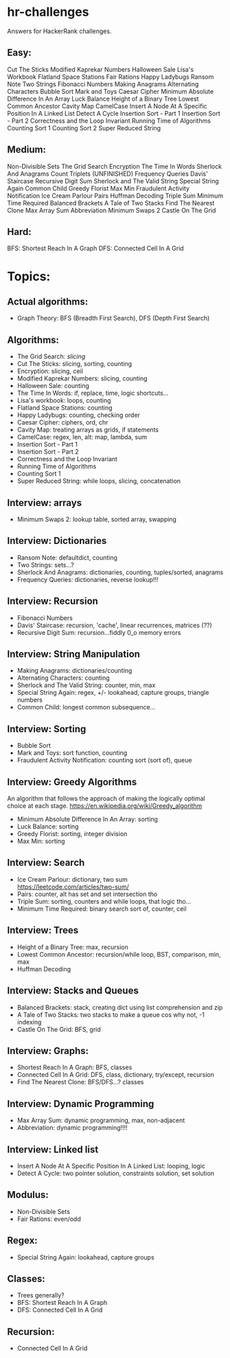 # hr-challenges
Answers for HackerRank challenges.

## Easy:
Cut The Sticks
Modified Kaprekar Numbers
Halloween Sale
Lisa's Workbook
Flatland Space Stations
Fair Rations
Happy Ladybugs
Ransom Note
Two Strings
Fibonacci Numbers
Making Anagrams
Alternating Characters
Bubble Sort
Mark and Toys
Caesar Cipher
Minimum Absolute Difference In An Array
Luck Balance
Height of a Binary Tree
Lowest Common Ancestor
Cavity Map
CamelCase
Insert A Node At A Specific Position In A Linked List
Detect A Cycle
Insertion Sort - Part 1
Insertion Sort - Part 2
Correctness and the Loop Invariant
Running Time of Algorithms
Counting Sort 1
Counting Sort 2
Super Reduced String

## Medium:
Non-Divisible Sets
The Grid Search
Encryption
The Time In Words
Sherlock And Anagrams
Count Triplets (UNFINISHED)
Frequency Queries
Davis' Staircase
Recursive Digit Sum
Sherlock and The Valid String
Special String Again
Common Child
Greedy Florist
Max Min
Fraudulent Activity Notification
Ice Cream Parlour
Pairs
Huffman Decoding
Triple Sum
Minimum Time Required
Balanced Brackets
A Tale of Two Stacks
Find The Nearest Clone
Max Array Sum
Abbreviation
Minimum Swaps 2
Castle On The Grid

## Hard:
BFS: Shortest Reach In A Graph
DFS: Connected Cell In A Grid

# Topics:
## Actual algorithms:
- Graph Theory: BFS (Breadth First Search), DFS (Depth First Search)

## Algorithms:
- The Grid Search: *slicing*
- Cut The Sticks: slicing, sorting, counting
- Encryption: slicing, ceil
- Modified Kaprekar Numbers: slicing, counting
- Halloween Sale: counting
- The Time In Words: if, replace, time, logic shortcuts...
- Lisa's workbook: loops, counting
- Flatland Space Stations: counting
- Happy Ladybugs: counting, checking order
- Caesar Cipher: ciphers, ord, chr
- Cavity Map: treating arrays as grids, if statements
- CamelCase: regex, len, alt: map, lambda, sum
- Insertion Sort - Part 1
- Insertion Sort - Part 2
- Correctness and the Loop Invariant
- Running Time of Algorithms
- Counting Sort 1
- Super Reduced String: while loops, slicing, concatenation

## Interview: arrays
- Minimum Swaps 2: lookup table, sorted array, swapping

## Interview: Dictionaries
- Ransom Note: defaultdict, counting
- Two Strings: sets...?
- Sherlock And Anagrams: dictionaries, counting, tuples/sorted, anagrams
- Frequency Queries: dictionaries, reverse lookup!!!

## Interview: Recursion
- Fibonacci Numbers
- Davis' Staircase: recursion, 'cache', linear recurrences, matrices (??)
- Recursive Digit Sum: recursion...fiddly 0_o memory errors

## Interview: String Manipulation
- Making Anagrams: dictionaries/counting
- Alternating Characters: counting
- Sherlock and The Valid String: counter, min, max
- Special String Again: regex, +/- lookahead, capture groups, triangle numbers
- Common Child: longest common subsequence...

## Interview: Sorting
- Bubble Sort
- Mark and Toys: sort function, counting
- Fraudulent Activity Notification: counting sort (sort of), queue


## Interview: Greedy Algorithms
An algorithm that follows the approach of making the logically optimal choice
at each stage. https://en.wikipedia.org/wiki/Greedy_algorithm
- Minimum Absolute Difference In An Array: sorting
- Luck Balance: sorting
- Greedy Florist: sorting, integer division
- Max Min: sorting

## Interview: Search
- Ice Cream Parlour: dictionary, two sum https://leetcode.com/articles/two-sum/
- Pairs: counter, alt has set and set intersection tho
- Triple Sum: sorting, counters and while loops, that logic tho...
- Minimum Time Required: binary search sort of, counter, ceil

## Interview: Trees
- Height of a Binary Tree: max, recursion
- Lowest Common Ancestor: recursion/while loop, BST, comparison, min, max
- Huffman Decoding

## Interview: Stacks and Queues
- Balanced Brackets: stack, creating dict using list comprehension and zip
- A Tale of Two Stacks: two stacks to make a queue cos why not, -1 indexing
- Castle On The Grid: BFS, grid

## Interview: Graphs:
- Shortest Reach In A Graph: BFS, classes
- Connected Cell In A Grid: DFS, class, dictionary, try/except, recursion
- Find The Nearest Clone: BFS/DFS...? classes

## Interview: Dynamic Programming
- Max Array Sum: dynamic programming, max, non-adjacent
- Abbreviation: dynamic programming!!!!

## Interview: Linked list
- Insert A Node At A Specific Position In A Linked List: looping, logic
- Detect A Cycle: two pointer solution, constraints solution, set solution

## Modulus:
- Non-Divisible Sets
- Fair Rations: even/odd

## Regex:
- Special String Again: lookahead, capture groups

## Classes:
- Trees generally?
- BFS: Shortest Reach In A Graph
- DFS: Connected Cell In A Grid

## Recursion:
- Connected Cell In A Grid
